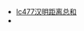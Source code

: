 - [lc477汉明距离总和](https://github.com/zhangminxiaozhang/JavaLook/blob/main/algorithm/dailyQuestion/lc477%20%E6%B1%89%E6%98%8E%E8%B7%9D%E7%A6%BB%E6%80%BB%E5%92%8C.md)
- 

